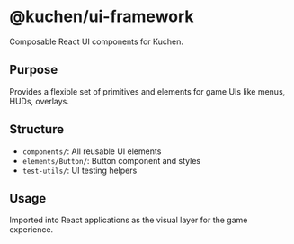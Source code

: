 # @kuchen/ui-framework

Composable React UI components for Kuchen.

## Purpose

Provides a flexible set of primitives and elements for game UIs like menus, HUDs, overlays.

## Structure

- `components/`: All reusable UI elements
- `elements/Button/`: Button component and styles
- `test-utils/`: UI testing helpers

## Usage

Imported into React applications as the visual layer for the game experience.
